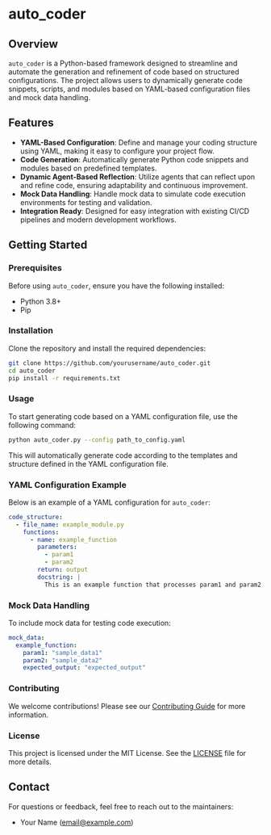 
# auto_coder

## Overview

`auto_coder` is a Python-based framework designed to streamline and automate the generation and refinement of code based on structured configurations. The project allows users to dynamically generate code snippets, scripts, and modules based on YAML-based configuration files and mock data handling.

## Features

- **YAML-Based Configuration**: Define and manage your coding structure using YAML, making it easy to configure your project flow.
- **Code Generation**: Automatically generate Python code snippets and modules based on predefined templates.
- **Dynamic Agent-Based Reflection**: Utilize agents that can reflect upon and refine code, ensuring adaptability and continuous improvement.
- **Mock Data Handling**: Handle mock data to simulate code execution environments for testing and validation.
- **Integration Ready**: Designed for easy integration with existing CI/CD pipelines and modern development workflows.

## Getting Started

### Prerequisites

Before using `auto_coder`, ensure you have the following installed:

- Python 3.8+
- Pip

### Installation

Clone the repository and install the required dependencies:

```bash
git clone https://github.com/yourusername/auto_coder.git
cd auto_coder
pip install -r requirements.txt
```

### Usage

To start generating code based on a YAML configuration file, use the following command:

```bash
python auto_coder.py --config path_to_config.yaml
```

This will automatically generate code according to the templates and structure defined in the YAML configuration file.

### YAML Configuration Example

Below is an example of a YAML configuration for `auto_coder`:

```yaml
code_structure:
  - file_name: example_module.py
    functions:
      - name: example_function
        parameters:
          - param1
          - param2
        return: output
        docstring: |
          This is an example function that processes param1 and param2.
```

### Mock Data Handling

To include mock data for testing code execution:

```yaml
mock_data:
  example_function:
    param1: "sample_data1"
    param2: "sample_data2"
    expected_output: "expected_output"
```

### Contributing

We welcome contributions! Please see our [Contributing Guide](CONTRIBUTING.md) for more information.

### License

This project is licensed under the MIT License. See the [LICENSE](LICENSE) file for more details.

## Contact

For questions or feedback, feel free to reach out to the maintainers:

- Your Name (email@example.com)
